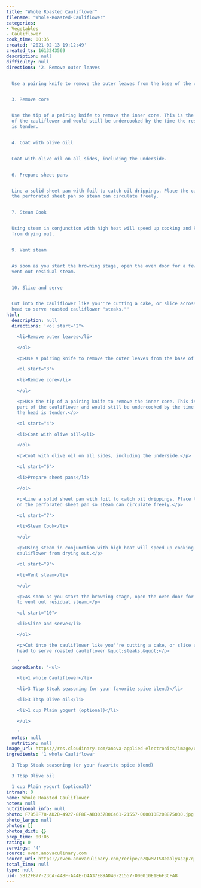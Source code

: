 ```yaml
---
title: "Whole Roasted Cauliflower"
filename: "Whole-Roasted-Cauliflower"
categories:
- Vegetables
- Cauliflower
cook_time: 00:35
created: '2021-02-13 19:12:49'
created_ts: 1613243569
description: null
difficulty: null
directions: '2. Remove outer leaves


  Use a pairing knife to remove the outer leaves from the base of the cauliflower.


  3. Remove core


  Use the tip of a pairing knife to remove the inner core. This is the thickest part
  of the cauliflower and would still be undercooked by the time the rest of the head
  is tender.


  4. Coat with olive oill


  Coat with olive oil on all sides, including the underside.


  6. Prepare sheet pans


  Line a solid sheet pan with foil to catch oil drippings. Place the cauliflower on
  the perforated sheet pan so steam can circulate freely.


  7. Steam Cook


  Using steam in conjunction with high heat will speed up cooking and keep the cauliflower
  from drying out.


  9. Vent steam


  As soon as you start the browning stage, open the oven door for a few seconds to
  vent out residual steam.


  10. Slice and serve


  Cut into the cauliflower like you''re cutting a cake, or slice across the whole
  head to serve roasted cauliflower "steaks."'
html:
  description: null
  directions: '<ol start="2">

    <li>Remove outer leaves</li>

    </ol>

    <p>Use a pairing knife to remove the outer leaves from the base of the cauliflower.</p>

    <ol start="3">

    <li>Remove core</li>

    </ol>

    <p>Use the tip of a pairing knife to remove the inner core. This is the thickest
    part of the cauliflower and would still be undercooked by the time the rest of
    the head is tender.</p>

    <ol start="4">

    <li>Coat with olive oill</li>

    </ol>

    <p>Coat with olive oil on all sides, including the underside.</p>

    <ol start="6">

    <li>Prepare sheet pans</li>

    </ol>

    <p>Line a solid sheet pan with foil to catch oil drippings. Place the cauliflower
    on the perforated sheet pan so steam can circulate freely.</p>

    <ol start="7">

    <li>Steam Cook</li>

    </ol>

    <p>Using steam in conjunction with high heat will speed up cooking and keep the
    cauliflower from drying out.</p>

    <ol start="9">

    <li>Vent steam</li>

    </ol>

    <p>As soon as you start the browning stage, open the oven door for a few seconds
    to vent out residual steam.</p>

    <ol start="10">

    <li>Slice and serve</li>

    </ol>

    <p>Cut into the cauliflower like you''re cutting a cake, or slice across the whole
    head to serve roasted cauliflower &quot;steaks.&quot;</p>

    '
  ingredients: '<ul>

    <li>1 whole Cauliflower</li>

    <li>3 Tbsp Steak seasoning (or your favorite spice blend)</li>

    <li>3 Tbsp Olive oil</li>

    <li>1 cup Plain yogurt (optional)</li>

    </ul>

    '
  notes: null
  nutrition: null
image_url: https://res.cloudinary.com/anova-applied-electronics/image/upload/w_517,h_327,c_fit,f_auto,q_auto,dpr_2.0,/v1591814279/mobileProduction/t2bhj1fsohi5vxgjivmq.jpg
ingredients: '1 whole Cauliflower

  3 Tbsp Steak seasoning (or your favorite spice blend)

  3 Tbsp Olive oil

  1 cup Plain yogurt (optional)'
intrash: 0
name: Whole Roasted Cauliflower
notes: null
nutritional_info: null
photo: F7B58F78-AD2D-4927-8F8E-AB3037B0C461-21557-000010E208B75030.jpg
photo_large: null
photos: []
photos_dict: {}
prep_time: 00:05
rating: 0
servings: '4'
source: oven.anovaculinary.com
source_url: https://oven.anovaculinary.com/recipe/nZQwM7TS8eaaly4s2p7q
total_time: null
type: null
uid: 5B12F877-23CA-448F-A44E-D4A37EB9AD40-21557-000010E1E6F3CFA8
---
```

